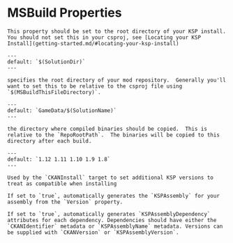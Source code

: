 # MSBuild Properties

```{confval} KSPRoot
This property should be set to the root directory of your KSP install. You should not set this in your csproj, see [Locating your KSP Install](getting-started.md/#locating-your-ksp-install)
```

```{confval} RepoRootPath
---
default: `$(SolutionDir)`
---

specifies the root directory of your mod repository.  Generally you'll want to set this to be relative to the csproj file using `$(MSBuildThisFileDirectory)`.
```

```{confval} BinariesOutputRelativePath
---
default: `GameData/$(SolutionName)`
---

the directory where compiled binaries should be copied.  This is relative to the `RepoRootPath`.  The binaries will be copied to this directory after each build.
```

```{confval} CKANCompatibleVersions
---
default: `1.12 1.11 1.10 1.9 1.8`
---

Used by the `CKANInstall` target to set additional KSP versions to treat as compatible when installing 
```

```{confval} GenerateKSPAssemblyAttribute
If set to `true`, automatically generates the `KSPAssembly` for your assembly from the `Version` property.
```

```{confval} GenerateKSPAssemblyDependencyAttributes
If set to `true`, automatically generates `KSPAssemblyDependency` attributes for each dependency. Dependencies should have either the `CKANIdentifier` metadata or `KSPAssemblyName` metadata. Versions can be supplied with `CKANVersion` or `KSPAssemblyVersion`. 
```

